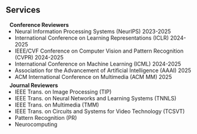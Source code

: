## Services

<h4 style="margin:0 10px 0;">Conference Reviewers</h4>

<ul style="margin:0 0 5px;">
  <!-- <li><a href="http://cvpr2023.thecvf.com/"><autocolor>IEEE/CVF Conference on Computer Vision and Pattern Recognition (CVPR) 2021-2023</autocolor></a></li>
  <li><a href="http://iccv2021.thecvf.com/"><autocolor>IEEE/CVF International Conference on Computer Vision (ICCV) 2021</autocolor></a></li>
  <li><a href="https://eccv2022.ecva.net/"><autocolor>European Conference on Computer Vision (ECCV) 2022</autocolor></a></li> -->
  <li>Neural Information Processing Systems (NeurIPS) 2023-2025</li>
  <li>International Conference on Learning Representations (ICLR) 2024-2025</li>
  <li>IEEE/CVF Conference on Computer Vision and Pattern Recognition (CVPR) 2024-2025</li>
  <li>International Conference on Machine Learning (ICML) 2024-2025</li>
  <li>Association for the Advancement of Artificial Intelligence (AAAI) 2025</li>
  <li>ACM International Conference on Multimedia (ACM MM) 2025</li>
</ul>

<h4 style="margin:0 10px 0;">Journal Reviewers</h4>

<ul style="margin:0 0 20px;">
  <!-- <li><a href="https://www.computer.org/csdl/journal/tp"><autocolor>IEEE Transactions on Pattern Analysis and Machine Intelligence (TPAMI)</autocolor></a></li>
  <li><a href="https://www.springer.com/journal/11263"><autocolor>International Journal of Computer Vision (IJCV)</autocolor></a></li> -->
  <li>IEEE Trans. on Image Processing (TIP)</li>
  <li>IEEE Trans. on Neural Networks and Learning Systems (TNNLS)</li>
  <li>IEEE Trans. on Multimedia (TMM)</li>
  <li>IEEE Trans. on Circuits and Systems for Video Technology (TCSVT)</li>
  <li>Pattern Recognition (PR)</li>
  <li>Neurocomputing</li>
</ul>